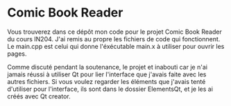 # Comic Book Reader

Vous trouverez dans ce dépôt mon code pour le projet Comic Book Reader du cours IN204.
J'ai remis au propre les fichiers de code qui fonctionnent. Le main.cpp est celui qui donne l'éxécutable main.x à utiliser pour ouvrir les pages.

Comme discuté pendant la soutenance, le projet et inabouti car je n'ai jamais réussi à utiliser Qt pour lier l'interface que j'avais faite avec les autres fichiers. Si vous voulez regarder les éléments que j'avais tenté d'utiliser pour l'interface, ils sont dans le dossier ElementsQt, et je les ai créés avec Qt creator.
